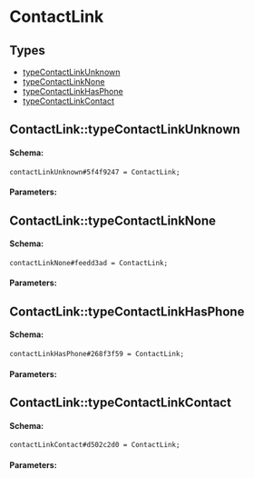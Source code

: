# ContactLink

## Types

* [typeContactLinkUnknown](#contactlinktypecontactlinkunknown)
* [typeContactLinkNone](#contactlinktypecontactlinknone)
* [typeContactLinkHasPhone](#contactlinktypecontactlinkhasphone)
* [typeContactLinkContact](#contactlinktypecontactlinkcontact)

## ContactLink::typeContactLinkUnknown

#### Schema:

`contactLinkUnknown#5f4f9247 = ContactLink;`

#### Parameters:


## ContactLink::typeContactLinkNone

#### Schema:

`contactLinkNone#feedd3ad = ContactLink;`

#### Parameters:


## ContactLink::typeContactLinkHasPhone

#### Schema:

`contactLinkHasPhone#268f3f59 = ContactLink;`

#### Parameters:


## ContactLink::typeContactLinkContact

#### Schema:

`contactLinkContact#d502c2d0 = ContactLink;`

#### Parameters:


